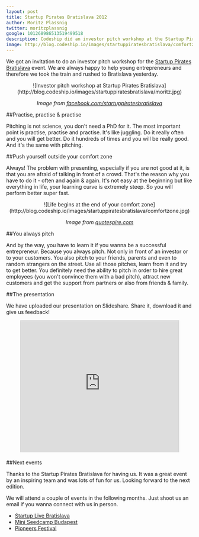 ```yaml
---
layout: post
title: Startup Pirates Bratislava 2012
author: Moritz Plassnig
twitter: moritzplassnig
google: 101268986513519499518
description: Codeship did an investor pitch workshop at the Startup Pirates Bratislava 2012 event. Here are the key learnings.
image: http://blog.codeship.io/images/startuppiratesbratislava/comfortzone.jpg
---
```


We got an invitation to do an investor pitch workshop for the
<a href="http://bratislava.startuppirates.org" target="_blank">Startup Pirates Bratislava</a> event. We are always
happy to help young entrepreneurs and therefore we took the train and rushed to Bratislava
yesterday.

<center>![Investor pitch workshop at Startup Pirates Bratislava](http://blog.codeship.io/images/startuppiratesbratislava/moritz.jpg)

<i>Image from <a href="http://facebook.com/startuppiratesbratislava" target="_blank">facebook.com/startuppiratesbratislava</a></i></center>

##Practise, practise & practise

Pitching is not science, you don't need a PhD for it. The most important point is practise, practise and practise.
It's like juggling. Do it really often and you will get better. Do it hundreds of times and you will be really good.
And it's the same with pitching.

##Push yourself outside your comfort zone

Always! The problem with presenting, especially if you are not good at it, is that you are afraid of talking
in front of a crowd. That's the reason why you have to do it - often and again & again. It's not easy at the
beginning but like everything in life, your learning curve is extremely steep. So you will perform better super fast.

<center>![Life begins at the end of your comfort zone](http://blog.codeship.io/images/startuppiratesbratislava/comfortzone.jpg)

<i>Image from <a href="http://quotespire.com" target="_blank">quotespire.com</a></i></center>

##You always pitch

And by the way, you have to learn it if you wanna be a successful entrepreneur. Because you always pitch. Not only in front of an investor or
to your customers. You also pitch to your friends, parents and even to random strangers on the street. Use all those pitches, learn from it
and try to get better. You definitely need the ability to pitch in order to hire great employees (you won't convince them with a bad pitch),
attract new customers and get the support from partners or also from friends & family.

##The presentation

We have uploaded our presentation on Slideshare. Share it, download it and give us feedback!

<center><iframe src="http://www.slideshare.net/slideshow/embed_code/13981031" width="427" height="356" frameborder="0" marginwidth="0" marginheight="0" scrolling="no" style="border:1px solid #CCC;border-width:1px 1px 0;margin-bottom:5px" allowfullscreen> </iframe></center>

##Next events

Thanks to the Startup Pirates Bratislava for having us. It was a great event by an inspiring team and was lots of fun for us. Looking forward
to the next edition.

We will attend a couple of events in the following months. Just shoot us an email if you wanna connect with us in person.

* <a href="http://www.startuplive.in/bratislava" target="_blank">Startup Live Bratislava</a>
* <a href="http://www.seedcamp.com/events/seedcamp-budapest-3rd-week-october-apply-now" target="_blank">Mini Seedcamp Budapest</a>
* <a href="http://www.pioneersfestival.com" target="_blank">Pioneers Festival</a>
